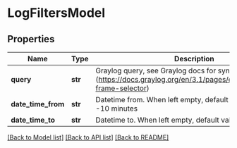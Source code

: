 # LogFiltersModel

## Properties
Name | Type | Description | Notes
------------ | ------------- | ------------- | -------------
**query** | **str** | Graylog query, see Graylog docs for syntax (https://docs.graylog.org/en/3.1/pages/queries.html#time-frame-selector) | [optional] 
**date_time_from** | **str** | Datetime from. When left empty, default value will be now -10 minutes | [optional] 
**date_time_to** | **str** | Datetime to. When left empty, default value will be now | [optional] 

[[Back to Model list]](../README.md#documentation-for-models) [[Back to API list]](../README.md#documentation-for-api-endpoints) [[Back to README]](../README.md)


